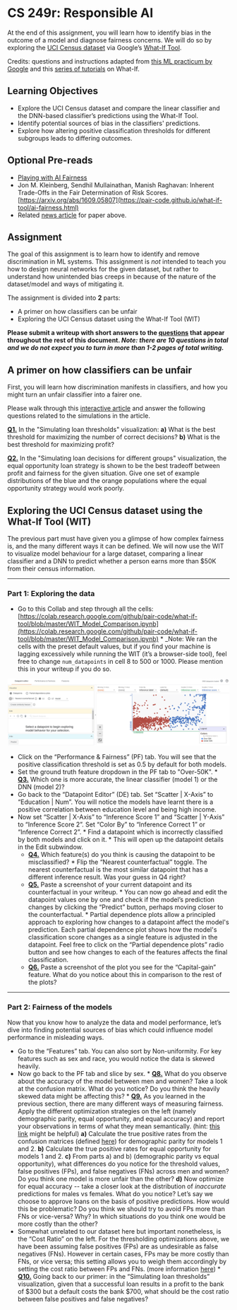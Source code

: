 # CS 249r: Responsible AI

At the end of this assignment, you will learn how to identify bias in the outcome of a model and diagnose fairness concerns. We will do so by exploring the [UCI Census dataset](https://archive.ics.uci.edu/ml/datasets/census+income) via Google’s [What-If Tool](https://pair-code.github.io/what-if-tool/).

Credits: questions and instructions adapted from [this ML practicum by Google](https://developers.google.com/machine-learning/practica/fairness-indicators) and this [series of tutorials](https://pair-code.github.io/what-if-tool/learn/) on What-If.

## Learning Objectives

*    Explore the UCI Census dataset and compare the linear classifier and the DNN-based classifier’s predictions using the What-If Tool.
*    Identify potential sources of bias in the classifiers' predictions.
*    Explore how altering positive classification thresholds for different subgroups leads to differing outcomes.

## Optional Pre-reads

*    [Playing with AI Fairness](https://pair-code.github.io/what-if-tool/ai-fairness.html)
*    Jon M. Kleinberg, Sendhil Mullainathan, Manish Raghavan: Inherent Trade-Offs in the Fair Determination of Risk Scores. [https://arxiv.org/abs/1609.05807](https://pair-code.github.io/what-if-tool/ai-fairness.html)
*    Related [news article](https://www.propublica.org/article/bias-in-criminal-risk-scores-is-mathematically-inevitable-researchers-say) for paper above.

## Assignment

The goal of this assignment is to learn how to identify and remove discrimination in ML systems. This assignment is *not* intended to teach you how to design neural networks for the given dataset, but rather to understand how unintended bias creeps in because of the nature of the dataset/model and ways of mitigating it.


The assignment is divided into **2** parts:

*    A primer on how classifiers can be unfair
*    Exploring the UCI Census dataset using the What-If Tool (WIT)


**Please submit a writeup with short answers to the <ins>questions</ins> that appear throughout the rest of this document. _Note: there are 10 questions in total and we do not expect you to turn in more than 1-2 pages of total writing._**

## A primer on how classifiers can be unfair

First, you will learn how discrimination manifests in classifiers, and how you might turn an unfair classifier into a fairer one.

Please walk through this [interactive article](https://research.google.com/bigpicture/attacking-discrimination-in-ml/) and answer the following questions related to the simulations in the article.

**<ins>Q1.</ins>** In the "Simulating loan thresholds" visualization:
               **a)**    What is the best threshold for maximizing the number of correct decisions?
               **b)**    What is the best threshold for maximizing profit?

**<ins>Q2.</ins>** In the "Simulating loan decisions for different groups" visualization, the equal opportunity loan strategy is shown to be the best tradeoff between profit and fairness for the given situation. Give one set of example distributions of the blue and the orange populations where the equal opportunity strategy would work poorly.

## Exploring the UCI Census dataset using the What-If Tool (WIT)

The previous part must have given you a glimpse of how complex fairness is, and the many different ways it can be defined. We will now use the WIT to visualize model behaviour for a large dataset, comparing a linear classifier and a DNN to predict whether a person earns more than $50K from their census information.

---

### Part 1: Exploring the data

*    Go to this Collab and step through all the cells: [https://colab.research.google.com/github/pair-code/what-if-tool/blob/master/WIT_Model_Comparison.ipynb](https://colab.research.google.com/github/pair-code/what-if-tool/blob/master/WIT_Model_Comparison.ipynb)
    *    _Note: We ran the cells with the preset default values, but if you find your machine is lagging excessively while running the WIT (it’s a browser-side tool), feel free to change `num_datapoints` in cell 8 to 500 or 1000. Please mention this in your writeup if you do so.

![Sample view of WIT tool](media/sample_view_wit.png)

*    Click on the “Performance & Fairness” (PF) tab. You will see that the positive classification threshold is set as 0.5 by default for both models.
*    Set the ground truth feature dropdown in the PF tab to "Over-50K".
    *    **<ins>Q3.</ins>** Which one is more accurate, the linear classifier (model 1) or the DNN (model 2)?
*    Go back to the “Datapoint Editor” (DE) tab. Set “Scatter | X-Axis” to “Education | Num”. You will notice the models have learnt there is a positive correlation between education level and being high income.
*    Now set “Scatter | X-Axis” to “Inference Score 1” and “Scatter | Y-Axis” to “Inference Score 2”. Set “Color By” to “Inference Correct 1” or “Inference Correct 2”.
    *    Find a datapoint which is incorrectly classified by both models and click on it.
    *    This will open up the datapoint details in the Edit subwindow.
        *    **<ins>Q4.</ins>** Which feature(s) do you think is causing the datapoint to be misclassified?
    *    Flip the “Nearest counterfactual” toggle. The nearest counterfactual is the most similar datapoint that has a different inference result. Was your guess in Q4 right?
        *    **<ins>Q5.</ins>** Paste a screenshot of your current datapoint and its counterfactual in your writeup.
    *    You can now go ahead and edit the datapoint values one by one and check if the model’s prediction changes by clicking the “Predict” button, perhaps moving closer to the counterfactual.
    *    Partial dependence plots allow a principled approach to exploring how changes to a datapoint affect the model's prediction. Each partial dependence plot shows how the model's classification score changes as a single feature is adjusted in the datapoint. Feel free to click on the “Partial dependence plots” radio button and see how changes to each of the features affects the final classification.
        *    **<ins>Q6.</ins>** Paste a screenshot of the plot you see for the “Capital-gain” feature. What do you notice about this in comparison to the rest of the plots?

---

### Part 2: Fairness of the models

Now that you know how to analyze the data and model performance, let’s dive into finding potential sources of bias which could influence model performance in misleading ways.

*    Go to the “Features” tab. You can also sort by Non-uniformity. For key features such as sex and race, you would notice the data is skewed heavily.
*    Now go back to the PF tab and slice by sex.
    *    **<ins>Q8.</ins>** What do you observe about the accuracy of the model between men and women? Take a look at the confusion matrix. What do you notice? Do you think the heavily skewed data might be affecting this?
    *    **<ins>Q9.</ins>** As you learned in the previous section, there are many different ways of measuring fairness. Apply the different optimization strategies on the left (namely demographic parity, equal opportunity, and equal accuracy) and report your observations in terms of what they mean semantically. (hint: [this link](https://pair-code.github.io/what-if-tool/ai-fairness.html) might be helpful)
        **a)**    Calculate the true positive rates from the confusion matrices (defined [here](https://en.wikipedia.org/wiki/Sensitivity_and_specificity)) for demographic parity for models 1 and 2. 
        **b)**    Calculate the true positive rates for equal opportunity for models 1 and 2. 
        **c)**    From parts a) and b) (demographic parity vs equal opportunity), what differences do you notice for the threshold values, false positives (FPs), and false negatives (FNs) across men and women? Do you think one model is more unfair than the other?
        **d)**    Now optimize for equal accuracy -- take a closer look at the distribution of _inaccurate_ predictions for males vs females. What do you notice? Let’s say we choose to approve loans on the basis of positive predictions. How would this be problematic? Do you think we should try to avoid FPs more than FNs or vice-versa? Why? In which situations do you think one would be more costly than the other?
*    Somewhat unrelated to our dataset here but important nonetheless, is the “Cost Ratio” on the left. For the thresholding optimizations above, we have been assuming false positives (FPs) are as undesirable as false negatives (FNs). However in certain cases, FPs may be more costly than FNs, or vice versa; this setting allows you to weigh them accordingly by setting the cost ratio between FPs and FNs. (more information [here](https://pair-code.github.io/what-if-tool/learn/tutorials/cost-ratio/))
    *    **<ins>Q10.</ins>** Going back to our primer: in the “Simulating loan thresholds” visualization, given that a successful loan results in a profit to the bank of $300 but a default costs the bank $700, what should be the cost ratio between false positives and false negatives?

